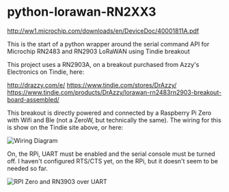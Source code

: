 # python-lorawan-RN2XX3

http://ww1.microchip.com/downloads/en/DeviceDoc/40001811A.pdf

This is the start of a python wrapper around the serial command API for Microchip RN2483 and RN2903 LoRaWAN using Tindie breakout

This project uses a RN2903A, on a breakout purchased from Azzy's Electronics on Tindie, here:

http://drazzy.com/e/
https://www.tindie.com/stores/DrAzzy/
https://www.tindie.com/products/DrAzzy/lorawan-rn2483rn2903-breakout-board-assembled/

This breakout is directly powered and connected by a Raspberry Pi Zero with Wifi and Ble (not a ZeroW, but technically the same).  The wiring for this is show on the Tindie site above, or here:

![Wiring Diagram](http://drazzy.com/e/products/img/RN2483diagram2.jpg)


On, the RPi, UART must be enabled and the serial console must be turned off. I haven't configured RTS/CTS yet, on the RPi, but it doesn't seem to be needed so far.

![RPI Zero and RN3903 over UART](https://github.com/miguellan/python-lorawan-RN2XX3/blob/master/RN2903.jpg?raw=true)
